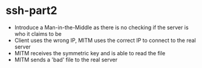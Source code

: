 # ssh-part2
- Introduce a Man-in-the-Middle as there is no checking if the server is who it claims to be
- Client uses the wrong IP, MITM uses the correct IP to connect to the real server
- MITM receives the symmetric key and is able to read the file
- MITM sends a 'bad' file to the real server
